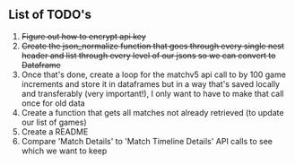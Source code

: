 ## List of TODO's
1. ~~Figure out how to encrypt api key~~
2. ~~Create the json_normalize function that goes through every single nest header and list through every level of our jsons so we can convert to Dataframe~~
3. Once that's done, create a loop for the matchv5 api call to by 100 game increments and store it in dataframes but in a way that's saved locally and transferably (very important!), I only want to have to make that call once for old data
4. Create a function that gets all matches not already retrieved (to update our list of games)
5. Create a README
6. Compare 'Match Details' to 'Match Timeline Details' API calls to see which we want to keep